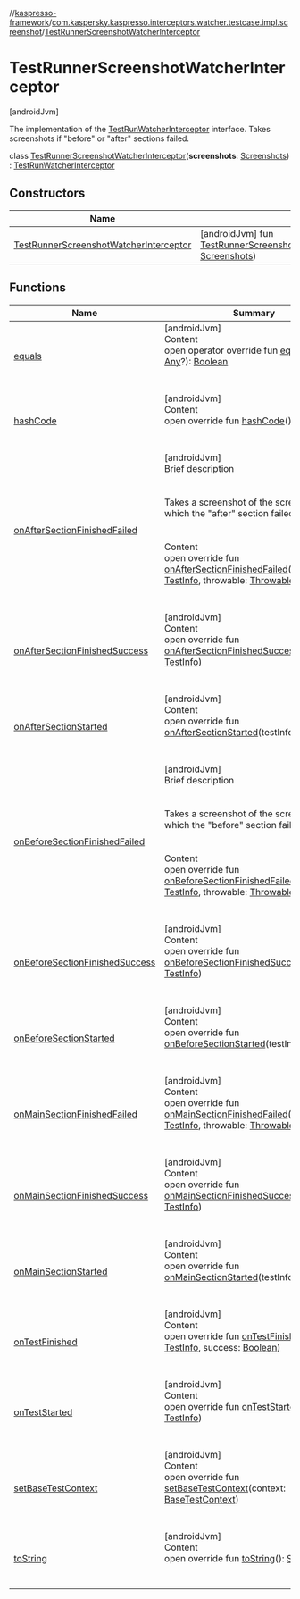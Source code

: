 //[kaspresso-framework](../../index.md)/[com.kaspersky.kaspresso.interceptors.watcher.testcase.impl.screenshot](../index.md)/[TestRunnerScreenshotWatcherInterceptor](index.md)



# TestRunnerScreenshotWatcherInterceptor  
 [androidJvm] 

The implementation of the [TestRunWatcherInterceptor](../../com.kaspersky.kaspresso.interceptors.watcher.testcase/-test-run-watcher-interceptor/index.md) interface. Takes screenshots if "before" or "after" sections failed.

class [TestRunnerScreenshotWatcherInterceptor](index.md)(**screenshots**: [Screenshots](../../com.kaspersky.kaspresso.device.screenshots/-screenshots/index.md)) : [TestRunWatcherInterceptor](../../com.kaspersky.kaspresso.interceptors.watcher.testcase/-test-run-watcher-interceptor/index.md)   


## Constructors  
  
|  Name|  Summary| 
|---|---|
| [TestRunnerScreenshotWatcherInterceptor](-test-runner-screenshot-watcher-interceptor.md)|  [androidJvm] fun [TestRunnerScreenshotWatcherInterceptor](-test-runner-screenshot-watcher-interceptor.md)(screenshots: [Screenshots](../../com.kaspersky.kaspresso.device.screenshots/-screenshots/index.md))   <br>


## Functions  
  
|  Name|  Summary| 
|---|---|
| [equals](https://kotlinlang.org/api/latest/jvm/stdlib/kotlin/-any/equals.html)| [androidJvm]  <br>Content  <br>open operator override fun [equals](https://kotlinlang.org/api/latest/jvm/stdlib/kotlin/-any/equals.html)(other: [Any](https://kotlinlang.org/api/latest/jvm/stdlib/kotlin/-any/index.html)?): [Boolean](https://kotlinlang.org/api/latest/jvm/stdlib/kotlin/-boolean/index.html)  <br><br><br>
| [hashCode](https://kotlinlang.org/api/latest/jvm/stdlib/kotlin/-any/hash-code.html)| [androidJvm]  <br>Content  <br>open override fun [hashCode](https://kotlinlang.org/api/latest/jvm/stdlib/kotlin/-any/hash-code.html)(): [Int](https://kotlinlang.org/api/latest/jvm/stdlib/kotlin/-int/index.html)  <br><br><br>
| [onAfterSectionFinishedFailed](on-after-section-finished-failed.md)| [androidJvm]  <br>Brief description  <br><br><br>Takes a screenshot of the screen on which the "after" section failed.<br><br>  <br>Content  <br>open override fun [onAfterSectionFinishedFailed](on-after-section-finished-failed.md)(testInfo: [TestInfo](../../com.kaspersky.kaspresso.testcases.models.info/-test-info/index.md), throwable: [Throwable](https://kotlinlang.org/api/latest/jvm/stdlib/kotlin/-throwable/index.html))  <br><br><br>
| [onAfterSectionFinishedSuccess](../../com.kaspersky.kaspresso.interceptors.watcher.testcase/-test-run-watcher-interceptor/on-after-section-finished-success.md)| [androidJvm]  <br>Content  <br>open override fun [onAfterSectionFinishedSuccess](../../com.kaspersky.kaspresso.interceptors.watcher.testcase/-test-run-watcher-interceptor/on-after-section-finished-success.md)(testInfo: [TestInfo](../../com.kaspersky.kaspresso.testcases.models.info/-test-info/index.md))  <br><br><br>
| [onAfterSectionStarted](../../com.kaspersky.kaspresso.interceptors.watcher.testcase/-test-run-watcher-interceptor/on-after-section-started.md)| [androidJvm]  <br>Content  <br>open override fun [onAfterSectionStarted](../../com.kaspersky.kaspresso.interceptors.watcher.testcase/-test-run-watcher-interceptor/on-after-section-started.md)(testInfo: [TestInfo](../../com.kaspersky.kaspresso.testcases.models.info/-test-info/index.md))  <br><br><br>
| [onBeforeSectionFinishedFailed](on-before-section-finished-failed.md)| [androidJvm]  <br>Brief description  <br><br><br>Takes a screenshot of the screen on which the "before" section failed.<br><br>  <br>Content  <br>open override fun [onBeforeSectionFinishedFailed](on-before-section-finished-failed.md)(testInfo: [TestInfo](../../com.kaspersky.kaspresso.testcases.models.info/-test-info/index.md), throwable: [Throwable](https://kotlinlang.org/api/latest/jvm/stdlib/kotlin/-throwable/index.html))  <br><br><br>
| [onBeforeSectionFinishedSuccess](../../com.kaspersky.kaspresso.interceptors.watcher.testcase/-test-run-watcher-interceptor/on-before-section-finished-success.md)| [androidJvm]  <br>Content  <br>open override fun [onBeforeSectionFinishedSuccess](../../com.kaspersky.kaspresso.interceptors.watcher.testcase/-test-run-watcher-interceptor/on-before-section-finished-success.md)(testInfo: [TestInfo](../../com.kaspersky.kaspresso.testcases.models.info/-test-info/index.md))  <br><br><br>
| [onBeforeSectionStarted](../../com.kaspersky.kaspresso.interceptors.watcher.testcase/-test-run-watcher-interceptor/on-before-section-started.md)| [androidJvm]  <br>Content  <br>open override fun [onBeforeSectionStarted](../../com.kaspersky.kaspresso.interceptors.watcher.testcase/-test-run-watcher-interceptor/on-before-section-started.md)(testInfo: [TestInfo](../../com.kaspersky.kaspresso.testcases.models.info/-test-info/index.md))  <br><br><br>
| [onMainSectionFinishedFailed](../../com.kaspersky.kaspresso.interceptors.watcher.testcase/-test-run-watcher-interceptor/on-main-section-finished-failed.md)| [androidJvm]  <br>Content  <br>open override fun [onMainSectionFinishedFailed](../../com.kaspersky.kaspresso.interceptors.watcher.testcase/-test-run-watcher-interceptor/on-main-section-finished-failed.md)(testInfo: [TestInfo](../../com.kaspersky.kaspresso.testcases.models.info/-test-info/index.md), throwable: [Throwable](https://kotlinlang.org/api/latest/jvm/stdlib/kotlin/-throwable/index.html))  <br><br><br>
| [onMainSectionFinishedSuccess](../../com.kaspersky.kaspresso.interceptors.watcher.testcase/-test-run-watcher-interceptor/on-main-section-finished-success.md)| [androidJvm]  <br>Content  <br>open override fun [onMainSectionFinishedSuccess](../../com.kaspersky.kaspresso.interceptors.watcher.testcase/-test-run-watcher-interceptor/on-main-section-finished-success.md)(testInfo: [TestInfo](../../com.kaspersky.kaspresso.testcases.models.info/-test-info/index.md))  <br><br><br>
| [onMainSectionStarted](../../com.kaspersky.kaspresso.interceptors.watcher.testcase/-test-run-watcher-interceptor/on-main-section-started.md)| [androidJvm]  <br>Content  <br>open override fun [onMainSectionStarted](../../com.kaspersky.kaspresso.interceptors.watcher.testcase/-test-run-watcher-interceptor/on-main-section-started.md)(testInfo: [TestInfo](../../com.kaspersky.kaspresso.testcases.models.info/-test-info/index.md))  <br><br><br>
| [onTestFinished](../../com.kaspersky.kaspresso.interceptors.watcher.testcase/-test-run-watcher-interceptor/on-test-finished.md)| [androidJvm]  <br>Content  <br>open override fun [onTestFinished](../../com.kaspersky.kaspresso.interceptors.watcher.testcase/-test-run-watcher-interceptor/on-test-finished.md)(testInfo: [TestInfo](../../com.kaspersky.kaspresso.testcases.models.info/-test-info/index.md), success: [Boolean](https://kotlinlang.org/api/latest/jvm/stdlib/kotlin/-boolean/index.html))  <br><br><br>
| [onTestStarted](on-test-started.md)| [androidJvm]  <br>Content  <br>open override fun [onTestStarted](on-test-started.md)(testInfo: [TestInfo](../../com.kaspersky.kaspresso.testcases.models.info/-test-info/index.md))  <br><br><br>
| [setBaseTestContext](../../com.kaspersky.kaspresso.interceptors.watcher.testcase/-test-context-holder/set-base-test-context.md)| [androidJvm]  <br>Content  <br>open override fun [setBaseTestContext](../../com.kaspersky.kaspresso.interceptors.watcher.testcase/-test-context-holder/set-base-test-context.md)(context: [BaseTestContext](../../com.kaspersky.kaspresso.testcases.core.testcontext/-base-test-context/index.md))  <br><br><br>
| [toString](https://kotlinlang.org/api/latest/jvm/stdlib/kotlin/-any/to-string.html)| [androidJvm]  <br>Content  <br>open override fun [toString](https://kotlinlang.org/api/latest/jvm/stdlib/kotlin/-any/to-string.html)(): [String](https://kotlinlang.org/api/latest/jvm/stdlib/kotlin/-string/index.html)  <br><br><br>

